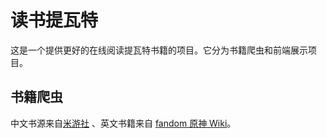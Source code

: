 # 读书提瓦特

这是一个提供更好的在线阅读提瓦特书籍的项目。它分为书籍爬虫和前端展示项目。

## 书籍爬虫

中文书源来自[米游社](https://bbs.mihoyo.com/ys/obc/channel/map/189/68) 、英文书籍来自 [fandom 原神 Wiki](https://genshin-impact.fandom.com/wiki/Teyvat_Travel_Guide#Translation_Notes)。
